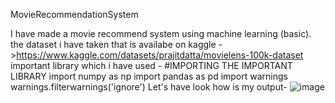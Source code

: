 MovieRecommendationSystem

I have made a movie recommend system using machine learning (basic). the dataset i have taken that is availabe on kaggle ->https://www.kaggle.com/datasets/prajitdatta/movielens-100k-dataset important library which i have used - #IMPORTING THE IMPORTANT LIBRARY import numpy as np import pandas as pd import warnings warnings.filterwarnings('ignore') Let's have look how is my output-
![image](https://github.com/mPiyuShr/ML-Learning/assets/103889669/33962ac1-cd22-4438-b651-548806c135a8)
